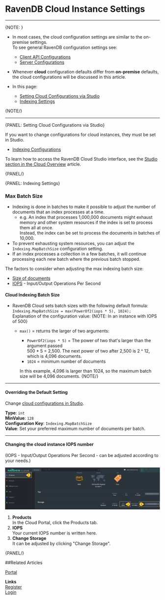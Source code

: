 # RavenDB Cloud Instance Settings
---

{NOTE: }

* In most cases, the cloud configuration settings are similar to the on-premise settings.  
  To see general RavenDB configuration settings see: 
   * [Client API Configurations](../client-api/configuration/conventions) 
   * [Server Configurations](../server/configuration/configuration-options) 

* Whenever **cloud** configuration defaults differ from **on-premise** defaults, 
  the cloud configurations will be discussed in this article.

* In this page:  
   * [Setting Cloud Configurations via Studio](../cloud/cloud-settings#setting-cloud-configurations-via-studio)
   * [Indexing Settings](../cloud/cloud-settings#indexing-settings)

{NOTE/}

---


{PANEL: Setting Cloud Configurations via Studio}

If you want to change configurations for cloud instances, they must be set in Studio. 

* [Indexing Configurations](../studio/database/indexes/create-map-index#configuration)

To learn how to access the RavenDB Cloud Studio interface, see the [Studio section in the Cloud Overview](../cloud/cloud-overview#ravendb-studio---graphic-user-interface) article.

{PANEL/}

{PANEL: Indexing Settings}

### Max Batch Size

* Indexing is done in batches to make it possible to adjust the number of documents that an index processes at a time.  
   * e.g. An index that processes 1,000,000 documents might exhaust memory and other system resources 
     if the index is set to process them all at once.  
     Instead, the index can be set to process the documents in batches of 10,000. 
* To prevent exhausting system resources, you can adjust the `Indexing.MapBatchSize` configuration setting.  
* If an index processes a collection in a few batches, it will continue processing each new batch where the previous batch stopped.  

The factors to consider when adjusting the max indexing batch size:

* [Size of documents](https://ravendb.net/articles/dealing-with-large-documents-100-mb#:~:text=RavenDB%20can%20handle%20large%20documents,isn't%20a%20practical%20one.)
* [IOPS](../cloud/cloud-settings#changing-the-iops-number) - Input/Output Operations Per Second

#### Cloud Indexing Batch Size 

* RavenDB Cloud sets batch sizes with the following default formula:  
  `Indexing.MapBatchSize = max(PowerOf2(iops * 5), 1024);`  
  Explanation of the configuration value:
    {NOTE: In an instance with IOPS of 500}
    * `max()` = returns the larger of two arguments:
        * `PowerOf2(iops * 5)` = The power of two that's larger than the argument passed  
        500 * 5 = 2,500. The next power of two after 2,500 is 2 ^ 12, which is 4,096 documents.  
        * `1024` = minimum number of documents  
               
        In this example, 4,096 is larger than 1024, so the maximum batch size will be 4,096 documents.
    {NOTE/}


---

#### Overriding the Default Setting

Change [cloud configurations in Studio](../studio/database/indexes/create-map-index#configuration).

**Type**: `int`  
**MinValue**: `128`  
**Configuration Key**: `Indexing.MapBatchSize`  
**Value**: Set your preferred maximum number of documents per batch.  

---

#### Changing the cloud instance IOPS number 

(IOPS - Input/Output Operations Per Second - can be adjusted according to your needs.)

  !["Find IOPS Number"](images\configuration-see-iops.png "Find IOPS Number")

   1. **Products**  
      In the Cloud Portal, click the Products tab.
   2. **IOPS**  
      Your current IOPS number is written here.  
   3. **Change Storage**  
      It can be adjusted by clicking "Change Storage". 

{PANEL/}


##Related Articles
  
[Portal](../cloud/portal/cloud-portal)  
  
**Links**  
[Register]( https://cloud.ravendb.net/user/register)  
[Login]( https://cloud.ravendb.net/user/login)  
  
